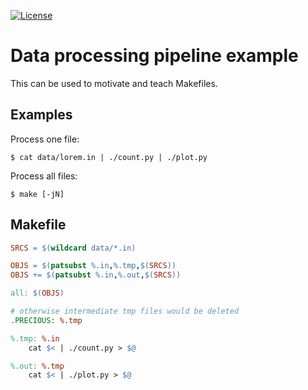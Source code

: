 [![License](https://img.shields.io/badge/license-%20MPL--v2.0-blue.svg)](../master/LICENSE)


# Data processing pipeline example

This can be used to motivate and teach Makefiles.


## Examples

Process one file:

```shell
$ cat data/lorem.in | ./count.py | ./plot.py
```

Process all files:

```shell
$ make [-jN]
```


## Makefile

```makefile
SRCS = $(wildcard data/*.in)

OBJS = $(patsubst %.in,%.tmp,$(SRCS))
OBJS += $(patsubst %.in,%.out,$(SRCS))

all: $(OBJS)

# otherwise intermediate tmp files would be deleted
.PRECIOUS: %.tmp

%.tmp: %.in
	cat $< | ./count.py > $@

%.out: %.tmp
	cat $< | ./plot.py > $@
```

